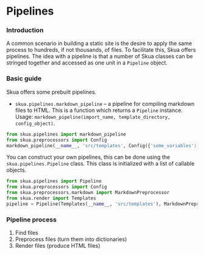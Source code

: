 # Pipelines
### Introduction
A common scenario in building a static site is the desire to apply the same process to hundreds, if not thousands, of files. To facilitate this, Skua offers pipelines. The idea with a pipeline is that a number of Skua classes can be stringed together and accessed as one unit in a `Pipeline` object.

### Basic guide
Skua offers some prebuilt pipelines. 
* `skua.pipelines.markdown_pipeline` – a pipeline for compiling markdown files to HTML. This is a function which returns a `Pipeline` instance. Usage: `markdown_pipeline(import_name, template_directory, config_object)`.
```python
from skua.pipelines import markdown_pipeline
from skua.preprocessors import Config
markdown_pipeline(__name__, 'src/templates', Config({'some_variables': 'here'}))
```
You can construct your own pipelines, this can be done using the `skua.pipelines.Pipeline` class. This class is initialized with a list of callable objects.  
```python
from skua.pipelines import Pipeline
from skua.preprocessors import Config
from skua.preprocessors.markdown import MarkdownPreprocessor
from skua.render import Templates
pipeline = Pipeline(Templates(__name__, 'src/templates'), MarkdownPreprocessor(Config({'some_variables': 'here'})))
```
### Pipeline process
1. Find files
2. Preprocess files (turn them into dictionaries)
3. Render files (produce HTML files)